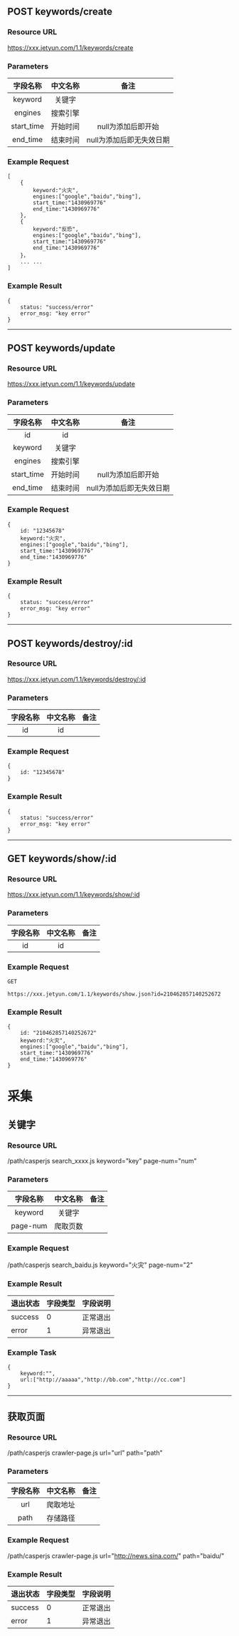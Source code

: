 ## POST keywords/create

### Resource URL

https://xxx.jetyun.com/1.1/keywords/create

### Parameters

字段名称       | 中文名称        | 备注
:-----------: | :-----------: | :-----------:
keyword       | 关键字         | 
engines       | 搜索引擎        | 
start_time    | 开始时间		   | null为添加后即开始
end_time      | 结束时间		   | null为添加后即无失效日期

### Example Request

```
[
	{
		keyword:"火灾",
		engines:["google","baidu","bing"],
		start_time:"1430969776"
		end_time:"1430969776"
	},
	{
		keyword:"反恐",
		engines:["google","baidu","bing"],
		start_time:"1430969776"
		end_time:"1430969776"
	}，
	... ...
]

```

### Example Result

```
{	
	status: "success/error"
	error_msg: "key error"
}

```

---

## POST keywords/update

### Resource URL

https://xxx.jetyun.com/1.1/keywords/update

### Parameters

字段名称       | 中文名称        | 备注
:-----------: | :-----------: | :-----------:
id            | id            |
keyword       | 关键字         | 
engines       | 搜索引擎        | 
start_time    | 开始时间		   | null为添加后即开始
end_time      | 结束时间		   | null为添加后即无失效日期

### Example Request

```
{
	id: "12345678"
	keyword:"火灾",
	engines:["google","baidu","bing"],
	start_time:"1430969776"
	end_time:"1430969776"
}

```

### Example Result

```
{	
	status: "success/error"
	error_msg: "key error"
}

```

---

## POST keywords/destroy/:id

### Resource URL

https://xxx.jetyun.com/1.1/keywords/destroy/:id

### Parameters

字段名称       | 中文名称        | 备注
:-----------: | :-----------: | :-----------:
id            | id            |


### Example Request

```
{
	id: "12345678"
}

```

### Example Result

```
{	
	status: "success/error"
	error_msg: "key error"
}

```

---

## GET keywords/show/:id

### Resource URL

https://xxx.jetyun.com/1.1/keywords/show/:id

### Parameters

字段名称       | 中文名称        | 备注
:-----------: | :-----------: | :-----------:
id            | id            |


### Example Request

```
GET

https://xxx.jetyun.com/1.1/keywords/show.json?id=210462857140252672

```

### Example Result

```
{
	id: "210462857140252672"
	keyword:"火灾",
	engines:["google","baidu","bing"],
	start_time:"1430969776"
	end_time:"1430969776"
}

```

# 采集

## 关键字

### Resource URL

/path/casperjs search_xxxx.js keyword="key" page-num="num"

### Parameters

字段名称       | 中文名称        | 备注
:-----------: | :-----------: | :-----------:
keyword       | 关键字         | 
page-num      | 爬取页数       | 

### Example Request

/path/casperjs search_baidu.js keyword="火灾" page-num="2"

### Example Result

| 退出状态 | 字段类型 | 字段说明 |
|----------|----------|----------|
| success  |        0 | 正常退出 |
| error    |        1 | 异常退出 |

### Example Task

```
{
	keyword:"",
	url:["http://aaaaa","http://bb.com","http://cc.com"]
}

```

---

## 获取页面

### Resource URL

/path/casperjs  crawler-page.js url="url" path="path"

### Parameters

字段名称       | 中文名称        | 备注
:-----------: | :-----------: | :-----------:
url            | 爬取地址           |
path       | 存储路径         | 

### Example Request

/path/casperjs  crawler-page.js url="http://news.sina.com/" path="baidu/"

### Example Result

| 退出状态 | 字段类型 | 字段说明 |
|----------|----------|----------|
| success  |        0 | 正常退出 |
| error    |        1 | 异常退出 |





